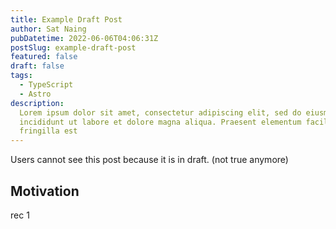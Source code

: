 ```yaml
---
title: Example Draft Post
author: Sat Naing
pubDatetime: 2022-06-06T04:06:31Z
postSlug: example-draft-post
featured: false
draft: false
tags:
  - TypeScript
  - Astro
description:
  Lorem ipsum dolor sit amet, consectetur adipiscing elit, sed do eiusmod tempor
  incididunt ut labore et dolore magna aliqua. Praesent elementum facilisis leo vel
  fringilla est
---
```


Users cannot see this post because it is in draft. (not true anymore)

## Motivation

rec 1
